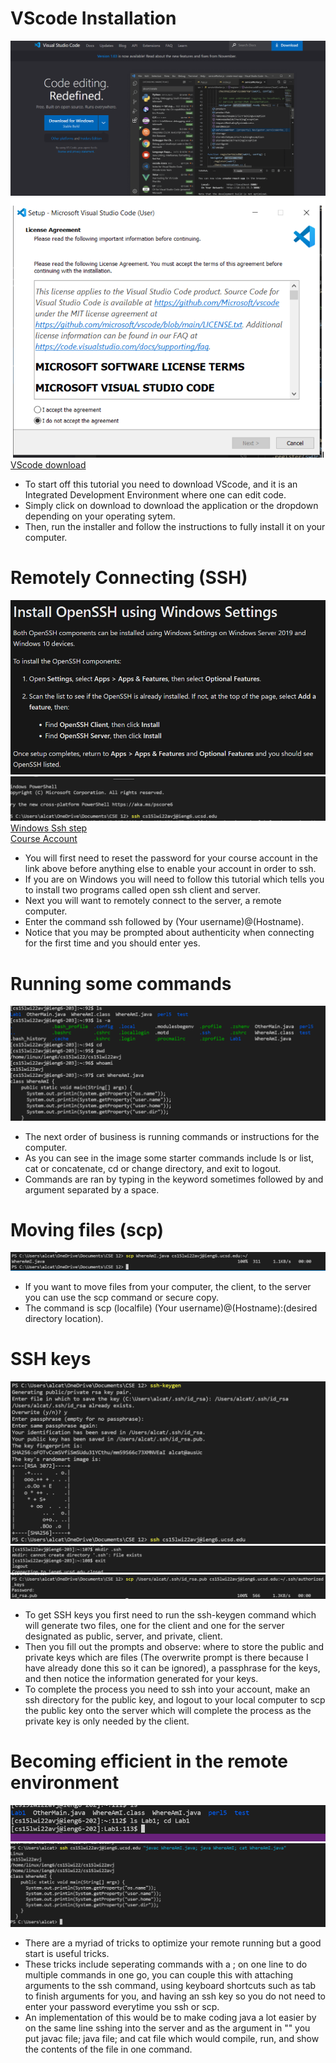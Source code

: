 # VScode Installation
![Image](vscode.png)
![Image](install.png)
[VScode download](https://code.visualstudio.com/)
* To start off this tutorial you need to download VScode, and it is an Integrated Development Environment where one can edit code.
* Simply click on download to download the application or the dropdown depending on your operating sytem.
* Then, run the installer and follow the instructions to fully install it on your computer.
# Remotely Connecting (SSH)
![Image](winSSH.png)
![Image](ssh.png)
[Windows Ssh step](https://docs.microsoft.com/en-us/windows-server/administration/openssh/openssh_install_firstuse)  
[Course Account](https://sdacs.ucsd.edu/~icc/index.php)
* You will first need to reset the password for your course account in the link above before anything else to enable your account in order to ssh.
* If you are on Windows you will need to follow this tutorial which tells you to install two programs called open ssh client and server.
* Next you will want to remotely connect to the server, a remote computer.
* Enter the command ssh followed by (Your username)@(Hostname).
* Notice that you may be prompted about authenticity when connecting for the first time and you should enter yes.
# Running some commands
![Image](commands.png)
* The next order of business is running commands or instructions for the computer.
* As you can see in the image some starter commands include ls or list, cat or concatenate, cd or change directory, and exit to logout.
* Commands are ran by typing in the keyword sometimes followed by and argument separated by a space.
# Moving files (scp)
![Image](scp.png)
* If you want to move files from your computer, the client, to the server you can use the scp command or secure copy.
* The command is scp (localfile) (Your username)@(Hostname):(desired directory location).
# SSH keys
![Image](key.png)
![Image](mkdir.png)
![Image](sshkey.png)
* To get SSH keys you first need to run the ssh-keygen command which will generate two files, one for the client and one for the server designated as public, server, and private, client.
* Then you fill out the prompts and observe: where to store the public and private keys which are files (The overwrite prompt is there because I have already done this so it can be ignored), a passphrase for the keys, and then notice the information generated for your keys.
* To complete the process you need to ssh into your account, make an ssh directory for the public key, and logout to your local computer to scp the public key onto the server which will complete the process as the private key is only needed by the client.
# Becoming efficient in the remote environment
![Image](mult.png)
![Image](exampleCommand.png)
* There are a myriad of tricks to optimize your remote running but a good start is useful tricks.
* These tricks include seperating commands with a ; on one line to do multiple commands in one go, you can couple this with attaching arguments to the ssh command, using keyboard shortcuts such as tab to finish arguments for you, and having an ssh key so you do not need to enter your password everytime you ssh or scp.
* An implementation of this would be to make coding java a lot easier by on the same line sshing into the server and as the argument in "" you put javac file; java file; and cat file which would compile, run, and show the contents of the file in one command.
